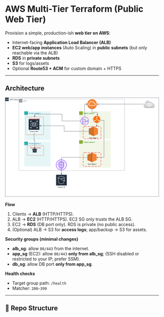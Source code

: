 # AWS Multi-Tier Terraform (Public Web Tier)

Provision a simple, production-ish **web tier on AWS**:
- Internet-facing **Application Load Balancer (ALB)**
- **EC2 web/app instances** (Auto Scaling) in **public subnets** (but only reachable via the ALB)
- **RDS** in **private subnets**
- **S3** for logs/assets
- Optional **Route53 + ACM** for custom domain + HTTPS

---

## Architecture

![Architecture Diagram](architecture-diagram.png)

**Flow**
1. Clients → **ALB** (HTTP/HTTPS).
2. ALB → **EC2** (HTTP/HTTPS). EC2 SG only trusts the ALB SG.
3. EC2 → **RDS** (DB port only). RDS is private (no public access).
4. (Optional) ALB → S3 for **access logs**; app/backup → S3 for assets.

**Security groups (minimal changes)**
- **alb_sg**: allow `80/443` from the internet.
- **app_sg** (EC2): allow `80/443` **only from alb_sg**; (SSH disabled or restricted to your IP; prefer SSM).
- **db_sg**: allow DB port **only from app_sg**.

**Health checks**
- Target group path: `/health`
- Matcher: `200–399`

---

## 📁 Repo Structure

